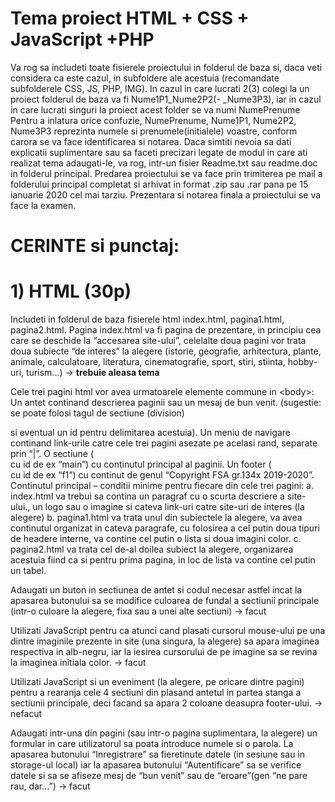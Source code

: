 # Tema proiect HTML + CSS + JavaScript +PHP

Va rog sa includeti toate fisierele proiectului in folderul de baza si, daca veti considera ca
este cazul, in subfoldere ale acestuia (recomandate subfolderele CSS, JS, PHP, IMG).
In cazul in care lucrati 2(3) colegi la un proiect folderul de baza va fi Nume1P1_Nume2P2(-
_Nume3P3), iar in cazul in care lucrati singuri la proiect acest folder se va numi NumePrenume
Pentru a inlatura orice confuzie, NumePrenume, Nume1P1, Nume2P2, Nume3P3 reprezinta
numele si prenumele(initialele) voastre, conform carora se va face identificarea si notarea.
Daca simtiti nevoia sa dati explicatii suplimentare sau sa faceti precizari legate de modul in care
ati realizat tema adaugati-le, va rog, intr-un fisier Readme.txt sau readme.doc in folderul
principal.
Predarea proiectului se va face prin trimiterea pe mail a folderului principal completat si
arhivat in format .zip sau .rar pana pe 15 ianuarie 2020 cel mai tarziu.
Prezentara si notarea finala a proiectului se va face la examen.

# CERINTE si punctaj:
# 1) HTML (30p)
Includeti in folderul de baza fisierele html index.html, pagina1.html, pagina2.html. Pagina
index.html va fi pagina de prezentare, in principiu cea care se deschide la “accesarea site-ului”,
celelalte doua pagini vor trata doua subiecte “de interes” la alegere (istorie, geografie,
arhitectura, plante, animale, calculatoare, literatura, cinematografie, sport, stiri, stiinta, hobby-
uri, turism...) -> <b>trebuie aleasa tema</b>

Cele trei pagini html vor avea urmatoarele elemente commune in \<body>\:
Un antet continand descrierea paginii sau un mesaj de bun venit. (sugestie: se poate folosi tagul
de sectiune (division) <div> si eventual un id pentru delimitarea acestuia).
Un meniu de navigare <nav> continand link-urile catre cele trei pagini asezate pe acelasi rand,
separate prin “|”.
O sectiune (<div> cu id de ex “main”) cu continutul principal al paginii.
Un footer (<div> cu id de ex “f1”) cu continut de genul “Copyright FSA gr.134x 2019-2020”.
Continutul principal – conditii minime pentru fiecare din cele trei pagini:
a. index.html va trebui sa contina un paragraf cu o scurta descriere a site-ului., un logo sau o
imagine si cateva link-uri catre site-uri de interes (la alegere)
b. pagina1.html va trata unul din subiectele la alegere, va avea continutul organizat in cateva
paragrafe, cu folosirea a cel putin doua tipuri de headere interne, va contine cel putin o lista si
doua imagini color.
c. pagina2.html va trata cel de-al doilea subiect la alegere, organizarea acestuia fiind ca si pentru
prima pagina, in loc de lista va contine cel putin un tabel.

Adaugati un buton in sectiunea de antet si codul necesar astfel incat la apasarea butonului sa se
modifice culoarea de fundal a sectiunii principale (intr-o culoare la alegere, fixa sau a unei alte
sectiuni) -> facut

Utilizati JavaScript pentru ca atunci cand plasati cursorul mouse-ului pe una dintre imaginile
prezente in site (una singura, la alegere) sa apara imaginea respectiva in alb-negru, iar la iesirea
cursorului de pe imagine sa se revina la imaginea initiala color. -> facut

Utilizati JavaScript si un eveniment (la alegere, pe oricare dintre pagini) pentru a rearanja cele 4
sectiuni din <body> plasand antetul in partea stanga a sectiunii principale, deci facand sa apara 2
coloane deasupra footer-ului. -> nefacut
  
Adaugati intr-una din pagini (sau intr-o pagina suplimentara, la alegere) un formular in care
utilizatorul sa poata introduce numele si o parola. La apasarea butonului “Inregistrare” sa fieretinute datele (in sesiune sau in storage-ul local) iar la apasarea butonului “Autentificare” sa se
verifice datele si sa se afiseze mesj de “bun venit” sau de “eroare”(gen “ne pare rau, dar...”) -> facut
